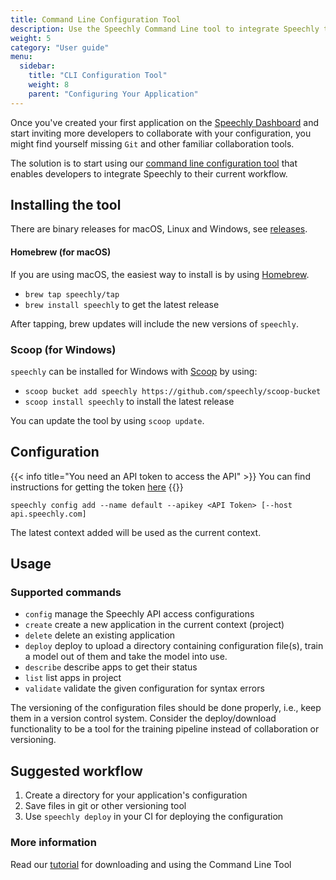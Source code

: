 ```yaml
---
title: Command Line Configuration Tool
description: Use the Speechly Command Line tool to integrate Speechly to your development workflow for easier and more productive collaboration. 
weight: 5
category: "User guide"
menu:
  sidebar:
    title: "CLI Configuration Tool"
    weight: 8
    parent: "Configuring Your Application"
---
```


Once you've created your first application on the [Speechly Dashboard](https://www.speechly.com/dashboard/) and start inviting more developers to collaborate with your configuration, you might find yourself missing `Git` and other familiar collaboration tools. 

The solution is to start using our [command line configuration tool](https://github.com/speechly/cli) that enables developers to integrate Speechly to their current workflow.

## Installing the tool

There are binary releases for macOS, Linux and Windows, see [releases](https://github.com/speechly/cli/releases).

#### Homebrew (for macOS)

If you are using macOS, the easiest way to install is by using [Homebrew](https://brew.sh). 

- `brew tap speechly/tap`
- `brew install speechly` to get the latest release

After tapping, brew updates will include the new versions of `speechly`.

### Scoop (for Windows)

`speechly` can be installed for Windows with [Scoop](https://github.com/lukesampson/scoop) by using:

- `scoop bucket add speechly https://github.com/speechly/scoop-bucket`
- `scoop install speechly` to install the latest release

You can update the tool by using `scoop update`.

## Configuration

{{< info title="You need an API token to access the API" >}} You can find instructions for getting the token [here](/faq/#how-can-i-find-my-speechly-api-token-for-command-line-tool) {{</info>}}

`speechly config add --name default --apikey <API Token> [--host api.speechly.com]`

The latest context added will be used as the current context. 

## Usage

### Supported commands

- `config` manage the Speechly API access configurations
- `create` create a new application in the current context (project)
- `delete` delete an existing application
- `deploy` deploy to upload a directory containing configuration file(s), train a model out of them and take the model into use.
- `describe` describe apps to get their status
- `list` list apps in project
- `validate` validate the given configuration for syntax errors

The versioning of the configuration files should be done properly, i.e., keep them in a version control system. Consider the deploy/download functionality to be a tool for the training pipeline instead of collaboration or versioning.

## Suggested workflow

1. Create a directory for your application's configuration
2. Save files in git or other versioning tool
3. Use `speechly deploy` in your CI for deploying the configuration 


### More information

Read our [tutorial](https://www.speechly.com/blog/configure-voice-ui-command-line/) for downloading and using the Command Line Tool



